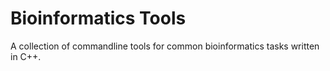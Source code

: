 # Bioinformatics Tools

A collection of commandline tools for common bioinformatics tasks written in C++.
